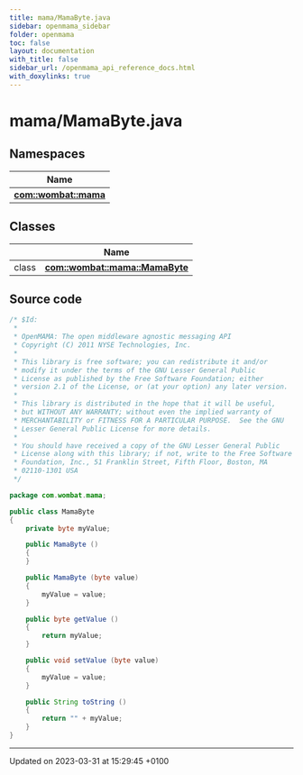 ```yaml
---
title: mama/MamaByte.java
sidebar: openmama_sidebar
folder: openmama
toc: false
layout: documentation
with_title: false
sidebar_url: /openmama_api_reference_docs.html
with_doxylinks: true
---
```


# mama/MamaByte.java



## Namespaces

| Name           |
| -------------- |
| **[com::wombat::mama](namespacecom_1_1wombat_1_1mama.html)**  |

## Classes

|                | Name           |
| -------------- | -------------- |
| class | **[com::wombat::mama::MamaByte](classcom_1_1wombat_1_1mama_1_1MamaByte.html)**  |




## Source code

```java
/* $Id:
 *
 * OpenMAMA: The open middleware agnostic messaging API
 * Copyright (C) 2011 NYSE Technologies, Inc.
 *
 * This library is free software; you can redistribute it and/or
 * modify it under the terms of the GNU Lesser General Public
 * License as published by the Free Software Foundation; either
 * version 2.1 of the License, or (at your option) any later version.
 *
 * This library is distributed in the hope that it will be useful,
 * but WITHOUT ANY WARRANTY; without even the implied warranty of
 * MERCHANTABILITY or FITNESS FOR A PARTICULAR PURPOSE.  See the GNU
 * Lesser General Public License for more details.
 *
 * You should have received a copy of the GNU Lesser General Public
 * License along with this library; if not, write to the Free Software
 * Foundation, Inc., 51 Franklin Street, Fifth Floor, Boston, MA
 * 02110-1301 USA
 */

package com.wombat.mama;

public class MamaByte
{
    private byte myValue;

    public MamaByte ()
    {
    }

    public MamaByte (byte value)
    {
        myValue = value;
    }

    public byte getValue ()
    {
        return myValue;
    }

    public void setValue (byte value)
    {
        myValue = value;
    }

    public String toString ()
    {
        return "" + myValue;
    }
}
```


-------------------------------

Updated on 2023-03-31 at 15:29:45 +0100
